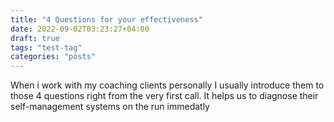 ```yaml
---
title: "4 Questions for your effectiveness"
date: 2022-09-02T03:23:27+04:00
draft: true
tags: "test-tag"
categories: "posts"
---
```


When i work with my coaching clients personally I usually introduce them to those 4 questions right from the very first call. It helps us to diagnose their self-management systems on the run immedatly